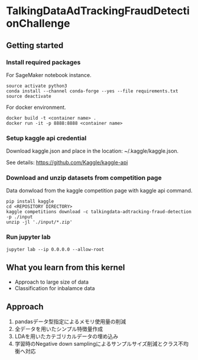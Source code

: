 # TalkingDataAdTrackingFraudDetectionChallenge
## Getting started
### Install required packages 
For SageMaker notebook instance.
```
source activate python3
conda install --channel conda-forge --yes --file requirements.txt
source deactivate 
```

For docker environment.
```
docker build -t <container name> .
docker run -it -p 8888:8888 <container name>
```

### Setup kaggle api credential
Download kaggle.json and place in the location: ~/.kaggle/kaggle.json.

See details: https://github.com/Kaggle/kaggle-api


### Download and unzip datasets from competition page
Data donwload from the kaggle competition page with kaggle api command.
```
pip install kaggle
cd <REPOSITORY DIRECTORY>
kaggle competitions download -c talkingdata-adtracking-fraud-detection -p ./input
unzip -jl './input/*.zip'
```

### Run jupyter lab
```
jupyter lab --ip 0.0.0.0 --allow-root

```

## What you learn from this kernel
- Approach to large size of data
- Classification for inbalamce data

## Approach 
1. pandasデータ型指定によるメモリ使用量の削減 
2. 全データを用いたシンプル特徴量作成
3. LDAを用いたカテゴリカルデータの埋め込み
4. 学習時のNegative down samplingによるサンプルサイズ削減とクラス不均衡へ対応
